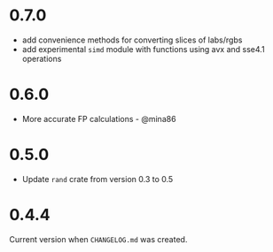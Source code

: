 # 0.7.0

* add convenience methods for converting slices of labs/rgbs
* add experimental `simd` module with functions using avx and sse4.1 operations

# 0.6.0

* More accurate FP calculations - @mina86

# 0.5.0

* Update `rand` crate from version 0.3 to 0.5

# 0.4.4

Current version when `CHANGELOG.md` was created.
